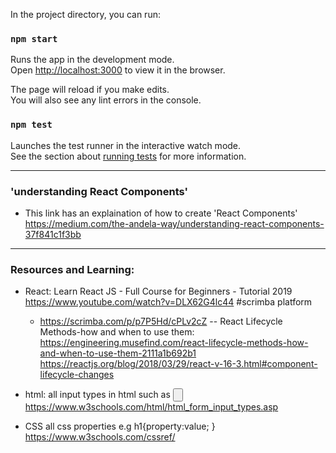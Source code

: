 
In the project directory, you can run:

### `npm start`

Runs the app in the development mode.<br />
Open [http://localhost:3000](http://localhost:3000) to view it in the browser.

The page will reload if you make edits.<br />
You will also see any lint errors in the console.

### `npm test`

Launches the test runner in the interactive watch mode.<br />
See the section about [running tests](https://facebook.github.io/create-react-app/docs/running-tests) for more information.
____________________________________________________________
### 'understanding React Components'
- This link has an explaination of how to create 'React Components'
https://medium.com/the-andela-way/understanding-react-components-37f841c1f3bb

_______________________________________________________________
### Resources and Learning:
- React:
  Learn React JS - Full Course for Beginners - Tutorial 2019
  https://www.youtube.com/watch?v=DLX62G4lc44
  #scrimba platform 
  - https://scrimba.com/p/p7P5Hd/cPLv2cZ
  -- React Lifecycle Methods-how and when to use them:
        https://engineering.musefind.com/react-lifecycle-methods-how-and-when-to-use-them-2111a1b692b1
        https://reactjs.org/blog/2018/03/29/react-v-16-3.html#component-lifecycle-changes

- html:
  all input types in html such as <input type="button">
  https://www.w3schools.com/html/html_form_input_types.asp

- CSS
  all css properties e.g  h1{property:value; }
  https://www.w3schools.com/cssref/
